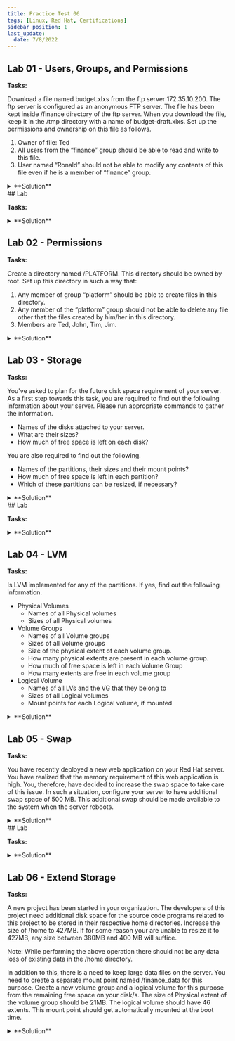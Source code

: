 ```yaml
---
title: Practice Test 06
tags: [Linux, Red Hat, Certifications]
sidebar_position: 1
last_update:
  date: 7/8/2022
---
```


## Lab 01 - Users, Groups, and Permissions

**Tasks:**

Download a file named budget.xlxs from the ftp server 172.35.10.200. The ftp server is configured as an anonymous FTP server. The file has been kept inside /finance directory of the ftp server. When you download the file, keep it in the /tmp directory with a name of budget-draft.xlxs. Set up the permissions and ownership on this file as follows.

1. Owner of file: Ted
2. All users from the “finance” group should be able to read and write to this file.
3. User named “Ronald” should not be able to modify any contents of this file even if he is a member of “finance” group.

<details>
  <summary> **Solution** </summary>

Get the file. 

```bash
ftp 172.35.10.200
cd pub
ls
get budget.xlxs
exit
ll
cp budget.xlxs /tmp/budget-draft.xlxs
ll /tmp/budget-draft.xlxs
```

Set the permissions. 

```bash 
chown ted:finance /tmp/budget-draft.xlxs
ll /tmp/budget-draft.xlxs
chmod 660 /tmp/budget-draft.xlxs
ll /tmp/budget-draft.xlxs

#restrict write acces for ronald
grep '^sales' /etc/group
id ronald
setfacl -m u:uid:r budget-draft.xlxs

# test
grep '^finance' /etc/group
su - member1
vim budget-draft.xlxs
su - ronald
vim budget-draft.xlxs
```

</details>
## Lab 

**Tasks:**



<details>
  <summary> **Solution** </summary>


</details>



## Lab 02 - Permissions

**Tasks:**

Create a directory named /PLATFORM. This directory should be owned by root. Set up this directory in such a way that:

1. Any member of group “platform” should be able to create files in this directory.
2. Any member of the “platform” group should not be able to delete any file other that the files created by him/her in this directory.
3. Members are Ted, John, Tim, Jim.

<details>
  <summary> **Solution** </summary>


```bash
mkdir /PLATFORM
ll

# get gid
grep '^sales' /etc/group

# change ownership
chown root:platform /PLATFORM
chmod 3770 /PLATFORM
ll /

# using root, create a file in the directory
touch /PLATFORM/root.txt

# test using Ted
grep '^sales' /etc/group
su - ted 
touch /PLATFORM/Ted1.txt
touch /PLATFORM/Ted2.txt
rm -f /PLATFORM/Ted1.txt
rm -f /PLATFORM/root.txt

# test using other members john, jim, tim
su - john
touch /PLATFORM/john1.txt
touch /PLATFORM/john2.txt
ll /PLATFORM
rm -f /PLATFORM/john1.txt
ll /PLATFORM
rm -f /PLATFORM/root.txt

su - jim
touch /PLATFORM/jim1.txt
touch /PLATFORM/jim2.txt
ll /PLATFORM/
rm -f /PLATFORM/jim1.txt
rm -f /PLATFORM/root.txt
rm -f /PLATFORM/john2.txt
m -f /PLATFORM/Ted2.txt
ll /PLATFORM
```

</details>


## Lab 03 - Storage   

**Tasks:**

You've asked to plan for the future disk space requirement of your server. As a first step towards this task, you are required to find out the following information about your server. Please run appropriate commands to gather the information.

- Names of the disks attached to your server.
- What are their sizes?
- How much of free space is left on each disk?

You are also required to find out the following.
- Names of the partitions, their sizes and their mount points?
- How much of free space is left in each partition?
- Which of these partitions can be resized, if necessary?

<details>
  <summary> **Solution** </summary>

```bash
lsblk
blkid
df -h
lsblk 
```


</details>
## Lab 

**Tasks:**



<details>
  <summary> **Solution** </summary>


</details>



## Lab 04 - LVM

**Tasks:**

Is LVM implemented for any of the partitions. If yes, find out the following information.

- Physical Volumes
  - Names of all Physical volumes
  - Sizes of all Physical volumes
- Volume Groups
  - Names of all Volume groups
  - Sizes of all Volume groups
  - Size of the physical extent of each volume group.
  - How many physical extents are present in each volume group.
  - How much of free space is left in each Volume Group
  - How many extents are free in each volume group
- Logical Volume
  -  Names of all LVs and the VG that they belong to
  - Sizes of all Logical volumes
  - Mount points for each Logical volume, if mounted

<details>
  <summary> **Solution** </summary>

```bash
pvs
pvdisplay

vgs
vgdisplay

lvs
lvdisplay
lsblk
```

</details>


## Lab 05 - Swap 

**Tasks:**

You have recently deployed a new web application on your Red Hat server. You have realized that the memory requirement of this web application is high. You, therefore, have decided to increase the swap space to take care of this issue. In such a situation, configure your server to have additional swap space of 500 MB. This additional swap should be made available to the system when the server reboots.

<details>
  <summary> **Solution** </summary>


```bash
# check devices
lsblk

# create partition on the available device
sudo fdisk /dev/xxx
n > p > enter 
first sector: default
last sector: +500M

# change type to swap
t > L > 82

# save
v

# set swap device
sudo mkswap /dev/xxx
swapon -a

# edit /etc/fstab
vim /etc/fstab
/dev/xxx   swap   swap   defaults  0  0

# mount
mount -a
lsblk
```

</details>
## Lab 

**Tasks:**



<details>
  <summary> **Solution** </summary>


</details>



## Lab 06 - Extend Storage

**Tasks:**

A new project has been started in your organization. The developers of this project need additional disk space for the source code programs related to this project to be stored in their respective home directories. Increase the size of /home to 427MB. If for some reason your are unable to resize it to 427MB, any size between 380MB and 400 MB will suffice.

Note: While performing the above operation there should not be any data loss of existing data in the /home directory.

In addition to this, there is a need to keep large data files on the server. You need to create a separate mount point named /finance_data for this purpose. Create a new volume group and a logical volume for this purpose from the remaining free space on your disk/s. The size of Physical extent of the volume group should be 21MB. The logical volume should have 46 extents. This mount point should get automatically mounted at the boot time.


<details>
  <summary> **Solution** </summary>

Use growpart. 

```bash
sudo growpart /dev/xxx 427
```

Create the mountpoint, VG, LV, and physical extent. 

```bash
sudo su -
mkdir /sales_data
lsblk
lvs 
vgs 
pvs 

fdisk /dev/xxx
n > p/e > p.no > first > last 
t > L > 82 
w 

## pV
pvcreate /dev/xxx2
pvs 
pvdisplay

vgcreate -s size vgname /dev/xxx2 
vgs 
vgdisplay 

## LV
lvcreate -l size -n lvname vgname 
lvs 
lvdisplay 
mkfs.xfs /dev/vgname/vname 

## Mount.=
vim /etc/fstab 
  /dev/vgname/lvname  /sales_data   xfs   defaults    0   0
mount -a 
lsblk 
lsblk -f
```

</details>


